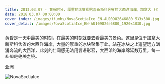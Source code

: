 ```yaml
---
title: 2018.03.07 - 黄昏时分，厚重的冰块紧贴着新斯科舍省的大西洋海岸，加拿大 (© shaunl/Getty Images)
date: 2018.03.07 00:00:00
cover_index: /images/thumbs/NovaScotiaIce_EN-AU10982646880_533x300.jpg
cover_detail: /images/NovaScotiaIce_EN-AU10982646880_1920x1080.jpg
---
```


黄昏是一天中最美的时刻，在最美的时刻就要去看最美的景色。这里是位于加拿大新斯科舍省的大西洋海岸，大量的厚重的冰块聚集于此，站在冰块之上遥望远方汹涌奔流的大西洋，此刻的壮阔感无法用言语形容，大西洋的海岸绵延数万里，每一处都是绝美之境。

亚洲

![NovaScotiaIce](/images/NovaScotiaIce_EN-AU10982646880_1920x1080.jpg)
